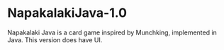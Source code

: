 # NapakalakiJava-1.0

Napakalaki Java is a card game inspired by Munchking, implemented in Java. This version does have UI.

